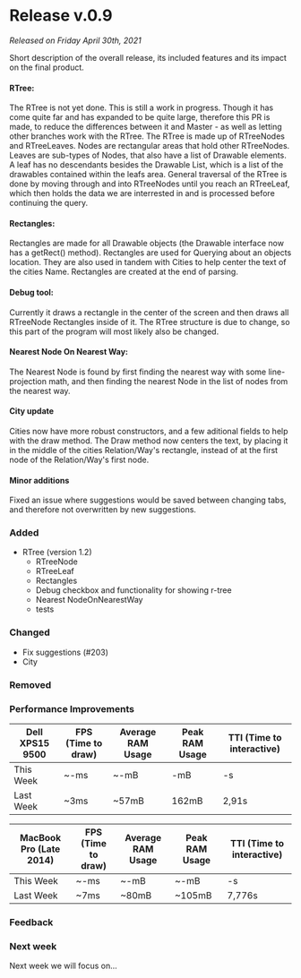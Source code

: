 # Release v.0.9
*Released on Friday April 30th, 2021*

Short description of the overall release, its included features and its impact on the final product.
#### RTree:
The RTree is not yet done. This is still a work in progress. Though it has come quite far and has expanded to be quite large, therefore this PR is made, to reduce the differences between it and Master - as well as letting other branches work with the RTree.
The RTree is made up of RTreeNodes and RTreeLeaves.
Nodes are rectangular areas that hold other RTreeNodes.
Leaves are sub-types of Nodes, that also have a list of Drawable elements. A leaf has no descendants besides the Drawable List, which is a list of the drawables contained within the leafs area.
General traversal of the RTree is done by moving through and into RTreeNodes until you reach an RTreeLeaf, which then holds the data we are interrested in and is processed before continuing the query.

#### Rectangles:
Rectangles are made for all Drawable objects (the Drawable interface now has a getRect() method).
Rectangles are used for Querying about an objects location. They are also used in tandem with Cities to help center the text of the cities Name.
Rectangles are created at the end of parsing.

#### Debug tool:
Currently it draws a rectangle in the center of the screen and then draws all RTreeNode Rectangles inside of it. The RTree structure is due to change, so this part of the program will most likely also be changed.

#### Nearest Node On Nearest Way:
The Nearest Node is found by first finding the nearest way with some line-projection math, and then finding the nearest Node in the list of nodes from the nearest way.

#### City update
Cities now have more robust constructors, and a few aditional fields to help with the draw method.
The Draw method now centers the text, by placing it in the middle of the cities Relation/Way's rectangle, instead of at the first node of the Relation/Way's first node.

#### Minor additions
Fixed an issue where suggestions would be saved between changing tabs, and therefore not overwritten by new suggestions.

### Added 
- RTree (version 1.2)
    - RTreeNode
    - RTreeLeaf
    - Rectangles
    - Debug checkbox and functionality for showing r-tree
    - Nearest NodeOnNearestWay
    - tests
    
### Changed
- Fix suggestions (#203)
- City

### Removed

### Performance Improvements

| Dell XPS15 9500  | FPS (Time to draw) | Average RAM Usage |  Peak RAM Usage | TTI (Time to interactive) |
| ------------- | ------------- | ------------- | ------------- | ------------- |
| This Week  | ~-ms | ~-mB |   -mB |  -s  |
| Last Week  | ~3ms | ~57mB |  162mB | 2,91s  |


| MacBook Pro (Late 2014)  | FPS (Time to draw) | Average RAM Usage |  Peak RAM Usage | TTI (Time to interactive) |
| ------------- | ------------- | ------------- | ------------- | ------------- |
| This Week  |  ~-ms  |  ~-mB | ~-mB  |  -s |
| Last Week  |  ~7ms  |  ~80mB | ~105mB  |  7,776s |


### Feedback

### Next week
Next week we will focus on...
